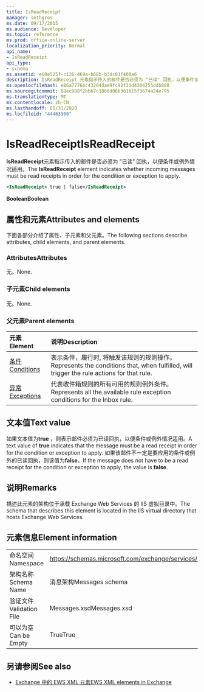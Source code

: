 ```yaml
---
title: IsReadReceipt
manager: sethgros
ms.date: 09/17/2015
ms.audience: Developer
ms.topic: reference
ms.prod: office-online-server
localization_priority: Normal
api_name:
- IsReadReceipt
api_type:
- schema
ms.assetid: e60e525f-c136-469a-b68b-b3dc01f400a6
description: IsReadReceipt 元素指示传入的邮件是否必须为 "已读" 回执，以便条件或例外情况适用。
ms.openlocfilehash: e86a7776bc43204dae9fc92f21d4304255ddb888
ms.sourcegitcommit: 88ec988f2bb67c1866d06b361615f3674a24e795
ms.translationtype: MT
ms.contentlocale: zh-CN
ms.lasthandoff: 05/31/2020
ms.locfileid: "44463900"
---
```

# <a name="isreadreceipt"></a><span data-ttu-id="c8228-103">IsReadReceipt</span><span class="sxs-lookup"><span data-stu-id="c8228-103">IsReadReceipt</span></span>

<span data-ttu-id="c8228-104">**IsReadReceipt**元素指示传入的邮件是否必须为 "已读" 回执，以便条件或例外情况适用。</span><span class="sxs-lookup"><span data-stu-id="c8228-104">The **IsReadReceipt** element indicates whether incoming messages must be read receipts in order for the condition or exception to apply.</span></span> 
  
```XML
<IsReadReceipt> true | false</IsReadReceipt>
```

 <span data-ttu-id="c8228-105">**Boolean**</span><span class="sxs-lookup"><span data-stu-id="c8228-105">**Boolean**</span></span>
## <a name="attributes-and-elements"></a><span data-ttu-id="c8228-106">属性和元素</span><span class="sxs-lookup"><span data-stu-id="c8228-106">Attributes and elements</span></span>

<span data-ttu-id="c8228-107">下面各部分介绍了属性、子元素和父元素。</span><span class="sxs-lookup"><span data-stu-id="c8228-107">The following sections describe attributes, child elements, and parent elements.</span></span>
  
### <a name="attributes"></a><span data-ttu-id="c8228-108">Attributes</span><span class="sxs-lookup"><span data-stu-id="c8228-108">Attributes</span></span>

<span data-ttu-id="c8228-109">无。</span><span class="sxs-lookup"><span data-stu-id="c8228-109">None.</span></span>
  
### <a name="child-elements"></a><span data-ttu-id="c8228-110">子元素</span><span class="sxs-lookup"><span data-stu-id="c8228-110">Child elements</span></span>

<span data-ttu-id="c8228-111">无。</span><span class="sxs-lookup"><span data-stu-id="c8228-111">None.</span></span>
  
### <a name="parent-elements"></a><span data-ttu-id="c8228-112">父元素</span><span class="sxs-lookup"><span data-stu-id="c8228-112">Parent elements</span></span>

|<span data-ttu-id="c8228-113">**元素**</span><span class="sxs-lookup"><span data-stu-id="c8228-113">**Element**</span></span>|<span data-ttu-id="c8228-114">**说明**</span><span class="sxs-lookup"><span data-stu-id="c8228-114">**Description**</span></span>|
|:-----|:-----|
|[<span data-ttu-id="c8228-115">条件</span><span class="sxs-lookup"><span data-stu-id="c8228-115">Conditions</span></span>](conditions.md) <br/> |<span data-ttu-id="c8228-116">表示条件，履行时, 将触发该规则的规则操作。</span><span class="sxs-lookup"><span data-stu-id="c8228-116">Represents the conditions that, when fulfilled, will trigger the rule actions for that rule.</span></span>  <br/> |
|[<span data-ttu-id="c8228-117">异常</span><span class="sxs-lookup"><span data-stu-id="c8228-117">Exceptions</span></span>](exceptions.md) <br/> |<span data-ttu-id="c8228-118">代表收件箱规则的所有可用的规则例外条件。</span><span class="sxs-lookup"><span data-stu-id="c8228-118">Represents all the available rule exception conditions for the Inbox rule.</span></span>  <br/> |
   
## <a name="text-value"></a><span data-ttu-id="c8228-119">文本值</span><span class="sxs-lookup"><span data-stu-id="c8228-119">Text value</span></span>

<span data-ttu-id="c8228-120">如果文本值为**true** ，则表示邮件必须为已读回执，以便条件或例外情况适用。</span><span class="sxs-lookup"><span data-stu-id="c8228-120">A text value of **true** indicates that the message must be a read receipt in order for the condition or exception to apply.</span></span> <span data-ttu-id="c8228-121">如果该邮件不一定是要应用的条件或例外的已读回执，则该值为**false**。</span><span class="sxs-lookup"><span data-stu-id="c8228-121">If the message does not have to be a read receipt for the condition or exception to apply, the value is **false**.</span></span>
  
## <a name="remarks"></a><span data-ttu-id="c8228-122">说明</span><span class="sxs-lookup"><span data-stu-id="c8228-122">Remarks</span></span>

<span data-ttu-id="c8228-123">描述此元素的架构位于承载 Exchange Web Services 的 IIS 虚拟目录中。</span><span class="sxs-lookup"><span data-stu-id="c8228-123">The schema that describes this element is located in the IIS virtual directory that hosts Exchange Web Services.</span></span>
  
## <a name="element-information"></a><span data-ttu-id="c8228-124">元素信息</span><span class="sxs-lookup"><span data-stu-id="c8228-124">Element information</span></span>

|||
|:-----|:-----|
|<span data-ttu-id="c8228-125">命名空间</span><span class="sxs-lookup"><span data-stu-id="c8228-125">Namespace</span></span>  <br/> |https://schemas.microsoft.com/exchange/services/2006/messages  <br/> |
|<span data-ttu-id="c8228-126">架构名称</span><span class="sxs-lookup"><span data-stu-id="c8228-126">Schema Name</span></span>  <br/> |<span data-ttu-id="c8228-127">消息架构</span><span class="sxs-lookup"><span data-stu-id="c8228-127">Messages schema</span></span>  <br/> |
|<span data-ttu-id="c8228-128">验证文件</span><span class="sxs-lookup"><span data-stu-id="c8228-128">Validation File</span></span>  <br/> |<span data-ttu-id="c8228-129">Messages.xsd</span><span class="sxs-lookup"><span data-stu-id="c8228-129">Messages.xsd</span></span>  <br/> |
|<span data-ttu-id="c8228-130">可以为空</span><span class="sxs-lookup"><span data-stu-id="c8228-130">Can be Empty</span></span>  <br/> |<span data-ttu-id="c8228-131">True</span><span class="sxs-lookup"><span data-stu-id="c8228-131">True</span></span>  <br/> |
   
## <a name="see-also"></a><span data-ttu-id="c8228-132">另请参阅</span><span class="sxs-lookup"><span data-stu-id="c8228-132">See also</span></span>



- [<span data-ttu-id="c8228-133">Exchange 中的 EWS XML 元素</span><span class="sxs-lookup"><span data-stu-id="c8228-133">EWS XML elements in Exchange</span></span>](ews-xml-elements-in-exchange.md)

